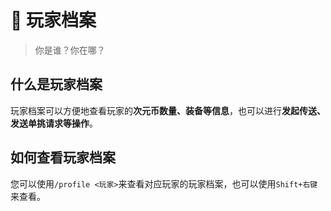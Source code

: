 # 🧷 玩家档案
> 你是谁？你在哪？

## 什么是玩家档案
玩家档案可以方便地查看玩家的**次元币数量、装备等信息**，也可以进行**发起传送、发送单挑请求等操作**。

## 如何查看玩家档案
您可以使用`/profile <玩家>`来查看对应玩家的玩家档案，也可以使用`Shift+右键`来查看。